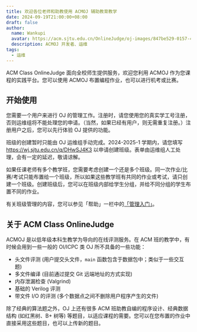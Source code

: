 ```yaml
---
title: 欢迎各位老师和助教使用 ACMOJ 辅助教育教学
date: 2024-09-19T21:00:00+08:00
draft: false
author:
  name: Wankupi
  avatar: https://acm.sjtu.edu.cn/OnlineJudge/oj-images/847be529-0157-4e06-8920-48bbd4735032
  description: ACMOJ 开发者、运维
tags:
  - 运维
---
```


ACM Class OnlineJudge 面向全校师生提供服务，欢迎您利用 ACMOJ 作为您课程的实践平台。您可以使用 ACMOJ 布置编程作业，也可以进行机考或比赛。

<!--more-->

## 开始使用

您需要一个用户来进行 OJ 的管理工作。注册时，请您使用您的真实学工号注册，否则运维组将不能处理您的申请。（当然，如果已经有用户，则无需重复注册。）注册用户之后，您可以先行体验 OJ 提供的功能。

班级的创建暂时只能由 OJ 运维组手动完成。2024-2025-1 学期内，请您填写 <https://wj.sjtu.edu.cn/q/DHwSJ4K3> 以申请创建班级。表单由运维组人工处理，会有一定的延迟，敬请谅解。

如果任课老师有多个教学班，您需要考虑创建一个还是多个班级。同一次作业/比赛/考试只能布置给一个班级，所以如果这些教学班有共同的作业或考试，请只创建一个班级。创建班级后，您可以在班级内部给学生分组，并给不同分组的学生布置不同的作业。

有关班级管理的内容，您可以参见「帮助」一栏中的[「管理入门」](https://acm.sjtu.edu.cn/OnlineJudge/help/admin/getting-started)。

## 关于 ACM Class OnlineJudge

ACMOJ 是以低年级本科生教学为导向的在线评测服务。在 ACM 班的教学中，有时候会用到一些一般的 OI/ICPC 类 OJ 所不具备的一些功能：

- 头文件评测 (用户提交头文件，`main` 函数包含于数据包中；类似于一些交互题)
- 多文件编译 (目前通过提交 Git 远端地址的方式实现)
- 内存泄漏检查 (Valgrind)
- 基础的 Verilog 评测
- 带文件 I/O 的评测 (多个数据点之间不删除用户程序产生的文件)

除了经典的算法题之外，OJ 上还有很多 ACM 班助教自编的程序设计、经典数据结构 (如红黑树、B+ 树等) 等题目，以适应课程的需要。您可以在您布置的作业中直接采用这些题目，也可以上传新的题目。
